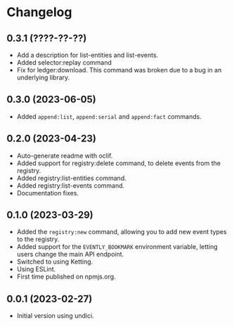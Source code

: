 Changelog
=========

0.3.1 (????-??-??)
------------------

* Add a description for list-entities and list-events.
* Added selector:replay command
* Fix for ledger:download. This command was broken due to a bug in an
  underlying library.


0.3.0 (2023-06-05)
------------------

* Added `append:list`, `append:serial` and `append:fact` commands.


0.2.0 (2023-04-23)
------------------

* Auto-generate readme with oclif.
* Added support for registry:delete command, to delete events from the
  registry.
* Added registry:list-entities command.
* Added registry:list-events command.
* Documentation fixes.


0.1.0 (2023-03-29)
------------------

* Added the `registry:new` command, allowing you to add new event types to the
  registry.
* Added support for the `EVENTLY_BOOKMARK` environment variable, letting users
  change the main API endpoint.
* Switched to using Ketting.
* Using ESLint.
* First time published on npmjs.org.


0.0.1 (2023-02-27)
------------------

* Initial version using undici.
